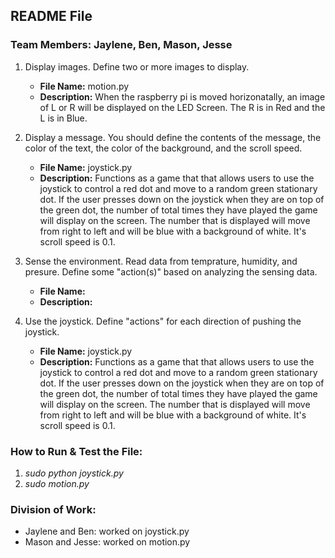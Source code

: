 ## README File
### Team Members: Jaylene, Ben, Mason, Jesse


1. Display images. Define two or more images to display. 
    * **File Name:** motion.py
    * **Description:** When the raspberry pi is moved horizonatally, an image of L or R will be displayed on the LED Screen. The R is in Red and the L is in Blue.
    
2. Display a message. You should define the contents of the message, the color of the text, the color of the background, and the scroll speed. 
    * **File Name:** joystick.py
    * **Description:** Functions as a game that that allows users to use the joystick to control a red dot and move to a random green stationary dot. If the user presses down on the      joystick when they are on top of the green dot, the number of total times they have played the game will display on the screen. The number that is displayed will move from right to left and will be blue with a background of white. It's scroll speed is 0.1. 
    
3. Sense the environment. Read data from temprature, humidity, and presure. Define some "action(s)" based on analyzing the sensing data.
    * **File Name:** 
    * **Description:** 
    
4. Use the joystick. Define "actions" for each direction of pushing the joystick.
    * **File Name:** joystick.py
    * **Description:** Functions as a game that that allows users to use the joystick to control a red dot and move to a random green stationary dot. If the user presses down on the      joystick when they are on top of the green dot, the number of total times they have played the game will display on the screen. The number that is displayed will move from right to left and will be blue with a background of white. It's scroll speed is 0.1. 

### How to Run & Test the File:
1. _sudo python joystick.py_
2. _sudo motion.py_ 

### Division of Work:
* Jaylene and Ben: worked on joystick.py
* Mason and Jesse: worked on motion.py
